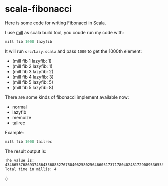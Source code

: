 # scala-fibonacci
Here is some code for writing Fibonacci in Scala.  

I use [mill](https://mill-build.com/) as scala build tool, you coude run my code with:  

```scala
mill fib 1000 lazyfib
```

It will run `src/Lazy.scala` and pass `1000` to get the 1000th element:  
- (mill fib 1 lazyfib: 1)  
- (mill fib 2 lazyfib: 1)  
- (mill fib 3 lazyfib: 2)  
- (mill fib 4 lazyfib: 3)  
- (mill fib 5 lazyfib: 5)  
- (mill fib 5 lazyfib: 8)  

There are some kinds of fibonacci implement available now:  
- normal
- lazyfib
- memoize
- tailrec

Example:  

```scala
mill fib 1000 tailrec
```

The result output is:  

```text
The value is: 43466557686937456435688527675040625802564660517371780402481729089536555417949051890403879840079255169295922593080322634775209689623239873322471161642996440906533187938298969649928516003704476137795166849228875
Total time in millis: 4
```

:)
